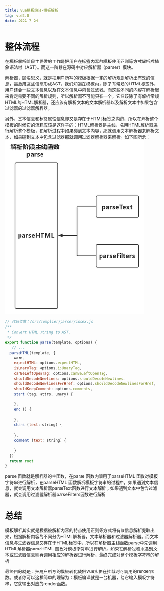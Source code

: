 ```yaml
---
title: vue模板编译-模板解析
tag: vue2.0
date: 2021-7-24
---
```

#  整体流程
在模板解析阶段主要做的工作是把用户在<template></template>标签内写的模板使用正则等方式解析成抽象语法树（AST）。而这一阶段在源码中对应解析器（parser）模块。

解析器，顾名思义，就是把用户所写的模板根据一定的解析规则解析出有效的信息，最后用这些信息形成AST。我们知道在<template></template>模板内，除了有常规的HTML标签外，用户还会一些文本信息以及在文本信息中包含过滤器。而这些不同的内容在解析起来肯定需要不同的解析规则，所以解析器不可能只有一个，它应该除了有解析常规HTML的HTML解析器，还应该有解析文本的文本解析器以及解析文本中如果包含过滤器的过滤器解析器。

另外，文本信息和标签属性信息却又是存在于HTML标签之内的，所以在解析整个模板的时候它的流程应该是这样子的：HTML解析器是主线，先用HTML解析器进行解析整个模板，在解析过程中如果碰到文本内容，那就调用文本解析器来解析文本，如果碰到文本中包含过滤器那就调用过滤器解析器来解析。如下图所示：
![Image text](/imgs/vue5.png)

```javascript
// 代码位置：/src/complier/parser/index.js
/**
 * Convert HTML string to AST.
 */
export function parse(template, options) {
   // ...
  parseHTML(template, {
    warn,
    expectHTML: options.expectHTML,
    isUnaryTag: options.isUnaryTag,
    canBeLeftOpenTag: options.canBeLeftOpenTag,
    shouldDecodeNewlines: options.shouldDecodeNewlines,
    shouldDecodeNewlinesForHref: options.shouldDecodeNewlinesForHref,
    shouldKeepComment: options.comments,
    start (tag, attrs, unary) {

    },
    end () {

    },
    chars (text: string) {

    },
    comment (text: string) {

    }
  })
  return root
}
```
parse 函数就是解析器的主函数，在parse 函数内调用了parseHTML 函数对模板字符串进行解析，在parseHTML 函数解析模板字符串的过程中，如果遇到文本信息，就会调用文本解析器parseText函数进行文本解析；如果遇到文本中包含过滤器，就会调用过滤器解析器parseFilters函数进行解析


# 总结
模板解析其实就是根据被解析内容的特点使用正则等方式将有效信息解析提取出来，根据解析内容的不同分为HTML解析器，文本解析器和过滤器解析器。而文本信息与过滤器信息又存在于HTML标签中，所以在解析器主线函数parse中先调用HTML解析器parseHTML 函数对模板字符串进行解析，如果在解析过程中遇到文本或过滤器信息则再调用相应的解析器进行解析，最终完成对整个模板字符串的解析

最终目的就是：把用户所写的模板转化成供Vue实例在挂载时可调用的render函数。或者你可以这样简单的理解为：模板编译就是一台机器，给它输入模板字符串，它就输出对应的render函数。
